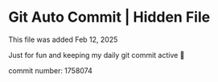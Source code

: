 # Git Auto Commit | Hidden File

This file was added Feb 12, 2025

Just for fun and keeping my daily git commit active 🤪

commit number: 1758074
